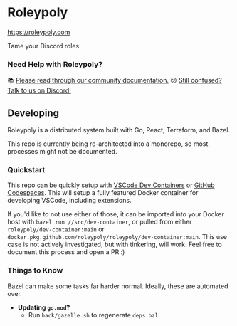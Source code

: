 # Roleypoly

https://roleypoly.com

Tame your Discord roles.

### Need Help with Roleypoly?

📚 [Please read through our community documentation.](https://github.com/roleypoly/community-docs)
😕 [Still confused? Talk to us on Discord!](https://discord.gg/PWQUVsd)

## Developing

Roleypoly is a distributed system built with Go, React, Terraform, and Bazel.

This repo is currently being re-architected into a monorepo, so most processes might not be documented.

### Quickstart

This repo can be quickly setup with [VSCode Dev Containers](https://marketplace.visualstudio.com/items?itemName=ms-vscode-remote.remote-containers) or [GitHub Codespaces](https://github.com/codespaces). This will setup a fully featured Docker container for developing VSCode, including extensions.

If you'd like to not use either of those, it can be imported into your Docker host with `bazel run //src/dev-container`, or pulled from either `roleypoly/dev-container:main` or `docker.pkg.github.com/roleypoly/roleypoly/dev-container:main`. This use case is not actively investigated, but with tinkering, will work. Feel free to document this process and open a PR :)

### Things to Know

Bazel can make some tasks far harder normal. Ideally, these are automated over.

-   **Updating `go.mod`?**
    -   Run `hack/gazelle.sh` to regenerate `deps.bzl`.
